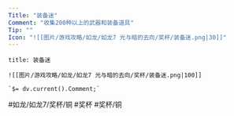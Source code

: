 ```yaml
---
Title: "装备迷"
Comment: "收集200种以上的武器和装备道具"
Tip: ""
Icon: "![[图片/游戏攻略/如龙/如龙7 光与暗的去向/奖杯/装备迷.png|30]]"
---
```

```ad-common-bronze-trophy
title: 装备迷

![[图片/游戏攻略/如龙/如龙7 光与暗的去向/奖杯/装备迷.png|100]]

`$= dv.current().Comment;`

```

#如龙/如龙7/奖杯/铜 #奖杯 #奖杯/铜

